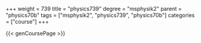 +++
weight = 739
title = "physics739"
degree = "msphysik2"
parent = "physics70b"
tags = ["msphysik2", "physics739", "physics70b"]
categories = ["course"]
+++

{{< genCoursePage >}}
